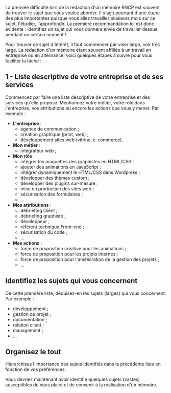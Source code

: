 La premièe difficulté lors de la rédaction d'un mémoire RNCP est souvent de trouver le sujet que vous voulez aborder. Il s'agit pourtant d'une étape des plus importantes puisque vous allez travailler plusieurs mois sur ce sujet, l'étudier, l'approfondir. La première recommandation ici est donc évidente : identifiez un sujet qui vous donnera envie de travailler dessus pendant un certain moment ! 

Pour trouver ce sujet d'intérêt, il faut commencer par viser large, voir très large. La rédaction d'un mémoire étant souvent affiliée à un travail en entreprise ou en alternance, voici quelques étapes à suivre pour vous faciliter la tâche : 

## 1 - Liste descriptive de votre entreprise et de ses services

Commencez par faire une liste descriptive de votre entreprise et des services qu'elle propose. Mentionnez votre métier, votre rôle dans l'entreprise, vos attributions ou encore les actions que vous y mener. Par exemple :

  - **L'entreprise** :
    - agence de communication ;
    - création graphique (print, web) ;
    - développement sites web (vitrine, e-commerce).
  - **Mon métier** :
    - intégrateur web ;
  - **Mon rôle** :
    - intégrer les maquettes des graphistes en HTML/CSS ;
    - ajouter des animations en JavaScript ;
    - intégrer dynamiquement le HTML/CSS dans Wordpress ;
    - développer des thèmes custom ;
    - développer des plugins sur-mesure ;
    - mise en production des sites web ;
    - sécurisation des formulaires ;
    - ...
  - **Mes attributions** :
    - débriefing client ;
    - débriefing graphiste ;
    - développeur ;
    - référent technique Front-end ;
    - sécurisation du code ;
    - ...
  - **Mes actions** :
    - force de proposition créative pour les animations ;
    - force de proposition pour les projets internes ;
    - force de proposition pour l'amélioration de la gestion des projets ;
    - ...

## Identifiez les sujets qui vous concernent

De cette première liste, déduisez-en les sujets (larges) qui vous concernent. Par exemple :

  - développement ;
  - gestion de projet ;
  - documentation ;
  - relation client ;
  - management ;
  - ...

## Organisez le tout

Hierarchisez l'importance des sujets identifiés dans la précédente liste en fonction de vos préférences.

Vous devriez maintenant avoir identifié quelques sujets (vastes) susceptibles de vous plaire et de convenir à la réalisation d'un mémoire.